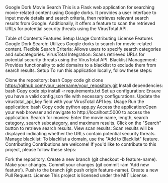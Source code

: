 Google Dork Movie Search
This is a Flask web application for searching movie-related content using Google dorks. It provides a user interface to input movie details and search criteria, then retrieves relevant search results from Google. Additionally, it offers a feature to scan the retrieved URLs for potential security threats using the VirusTotal API.

Table of Contents
Features
Setup
Usage
Contributing
License
Features
Google Dork Search: Utilizes Google dorks to search for movie-related content.
Flexible Search Criteria: Allows users to specify search categories and subcategories.
VirusTotal Integration: Scans retrieved URLs for potential security threats using the VirusTotal API.
Blacklist Management: Provides functionality to add domains to a blacklist to exclude them from search results.
Setup
To run this application locally, follow these steps:

Clone the repository:
bash
Copy code
git clone https://github.com/your_username/your_repository.git
Install dependencies:
bash
Copy code
pip install -r requirements.txt
Set up configuration:
Ensure you have a valid config.json file with necessary configurations.
Update the virustotal_api_key field with your VirusTotal API key.
Usage
Run the application:
bash
Copy code
python app.py
Access the application:Open your web browser and navigate to http://localhost:5000 to access the application.
Search for movies:
Enter the movie name, length, search category, search subcategory, and maximum results.
Click on the "Search" button to retrieve search results.
View scan results:
Scan results will be displayed indicating whether the URLs contain potential security threats.
Manage blacklist:
To blacklist a domain, use the "Add to Blacklist" feature.
Contributing
Contributions are welcome! If you'd like to contribute to this project, please follow these steps:

Fork the repository.
Create a new branch (git checkout -b feature-name).
Make your changes.
Commit your changes (git commit -am 'Add new feature').
Push to the branch (git push origin feature-name).
Create a new Pull Request.
License
This project is licensed under the MIT License.

